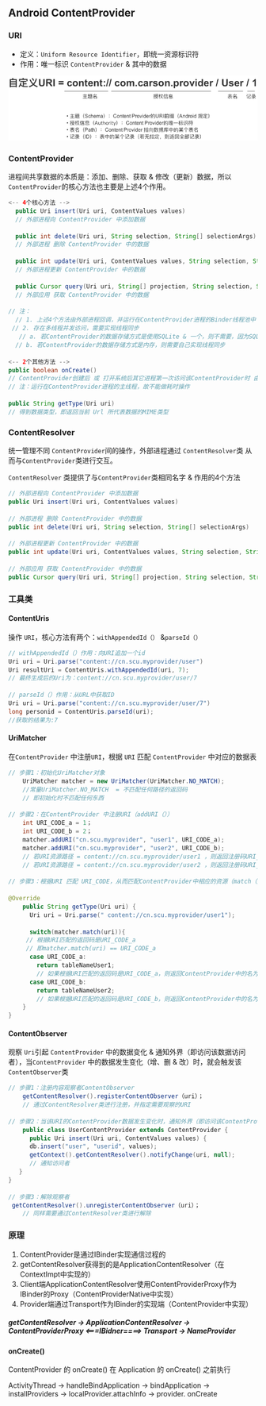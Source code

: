 ## Android ContentProvider

### URI

- 定义：`Uniform Resource Identifier`，即统一资源标识符
- 作用：唯一标识 `ContentProvider` & 其中的数据

![img](assets/android-contentprovider/aHR0cDovL3VwbG9hZC1pbWFnZXMuamlhbnNodS5pby91cGxvYWRfaW1hZ2VzLzk0NDM2NS05NjAxOWEyMDU0ZWIyN2NmLnBuZz9pbWFnZU1vZ3IyL2F1dG8tb3JpZW50L3N0cmlwJTdDaW1hZ2VWaWV3Mi8yL3cvMTI0MA.png)

### ContentProvider

进程间共享数据的本质是：添加、删除、获取 & 修改（更新）数据，所以`ContentProvider`的核心方法也主要是上述4个作用。

```java
<-- 4个核心方法 -->
  public Uri insert(Uri uri, ContentValues values) 
  // 外部进程向 ContentProvider 中添加数据

  public int delete(Uri uri, String selection, String[] selectionArgs) 
  // 外部进程 删除 ContentProvider 中的数据

  public int update(Uri uri, ContentValues values, String selection, String[] selectionArgs)
  // 外部进程更新 ContentProvider 中的数据

  public Cursor query(Uri uri, String[] projection, String selection, String[] selectionArgs,  String sortOrder)　 
  // 外部应用 获取 ContentProvider 中的数据

// 注：
  // 1. 上述4个方法由外部进程回调，并运行在ContentProvider进程的Binder线程池中（不是主线程）
 // 2. 存在多线程并发访问，需要实现线程同步
   // a. 若ContentProvider的数据存储方式是使用SQLite & 一个，则不需要，因为SQLite内部实现好了线程同步，若是多个SQLite则需要，因为SQL对象之间无法进行线程同步
  // b. 若ContentProvider的数据存储方式是内存，则需要自己实现线程同步

<-- 2个其他方法 -->
public boolean onCreate() 
// ContentProvider创建后 或 打开系统后其它进程第一次访问该ContentProvider时 由系统进行调用
// 注：运行在ContentProvider进程的主线程，故不能做耗时操作

public String getType(Uri uri)
// 得到数据类型，即返回当前 Url 所代表数据的MIME类型
```

### ContentResolver

统一管理不同 `ContentProvider`间的操作，外部进程通过 `ContentResolver`类 从而与`ContentProvider`类进行交互。

`ContentResolver` 类提供了与`ContentProvider`类相同名字 & 作用的4个方法

```java
// 外部进程向 ContentProvider 中添加数据
public Uri insert(Uri uri, ContentValues values)　 

// 外部进程 删除 ContentProvider 中的数据
public int delete(Uri uri, String selection, String[] selectionArgs)

// 外部进程更新 ContentProvider 中的数据
public int update(Uri uri, ContentValues values, String selection, String[] selectionArgs)　 

// 外部应用 获取 ContentProvider 中的数据
public Cursor query(Uri uri, String[] projection, String selection, String[] selectionArgs, String sortOrder)
```

### 工具类

#### ContentUris

操作 `URI`，核心方法有两个：`withAppendedId（）` &`parseId（）`

```java
// withAppendedId（）作用：向URI追加一个id
Uri uri = Uri.parse("content://cn.scu.myprovider/user") 
Uri resultUri = ContentUris.withAppendedId(uri, 7);  
// 最终生成后的Uri为：content://cn.scu.myprovider/user/7

// parseId（）作用：从URL中获取ID
Uri uri = Uri.parse("content://cn.scu.myprovider/user/7") 
long personid = ContentUris.parseId(uri); 
//获取的结果为:7
```

#### UriMatcher

在`ContentProvider` 中注册`URI`，根据 `URI` 匹配 `ContentProvider` 中对应的数据表

```java
// 步骤1：初始化UriMatcher对象
    UriMatcher matcher = new UriMatcher(UriMatcher.NO_MATCH); 
    //常量UriMatcher.NO_MATCH  = 不匹配任何路径的返回码
    // 即初始化时不匹配任何东西

// 步骤2：在ContentProvider 中注册URI（addURI（））
    int URI_CODE_a = 1；
    int URI_CODE_b = 2；
    matcher.addURI("cn.scu.myprovider", "user1", URI_CODE_a); 
    matcher.addURI("cn.scu.myprovider", "user2", URI_CODE_b); 
    // 若URI资源路径 = content://cn.scu.myprovider/user1 ，则返回注册码URI_CODE_a
    // 若URI资源路径 = content://cn.scu.myprovider/user2 ，则返回注册码URI_CODE_b

// 步骤3：根据URI 匹配 URI_CODE，从而匹配ContentProvider中相应的资源（match（））

@Override   
    public String getType(Uri uri) {   
      Uri uri = Uri.parse(" content://cn.scu.myprovider/user1");   

      switch(matcher.match(uri)){   
     // 根据URI匹配的返回码是URI_CODE_a
     // 即matcher.match(uri) == URI_CODE_a
      case URI_CODE_a:   
        return tableNameUser1;   
        // 如果根据URI匹配的返回码是URI_CODE_a，则返回ContentProvider中的名为tableNameUser1的表
      case URI_CODE_b:   
        return tableNameUser2;
        // 如果根据URI匹配的返回码是URI_CODE_b，则返回ContentProvider中的名为tableNameUser2的表
    }   
}
```

#### ContentObserver

观察 `Uri`引起 `ContentProvider` 中的数据变化 & 通知外界（即访问该数据访问者），当`ContentProvider` 中的数据发生变化（增、删 & 改）时，就会触发该 `ContentObserver`类

```java
// 步骤1：注册内容观察者ContentObserver
    getContentResolver().registerContentObserver（uri）；
    // 通过ContentResolver类进行注册，并指定需要观察的URI

// 步骤2：当该URI的ContentProvider数据发生变化时，通知外界（即访问该ContentProvider数据的访问者）
    public class UserContentProvider extends ContentProvider { 
      public Uri insert(Uri uri, ContentValues values) { 
      db.insert("user", "userid", values); 
      getContext().getContentResolver().notifyChange(uri, null); 
      // 通知访问者
   } 
}

// 步骤3：解除观察者
 getContentResolver().unregisterContentObserver（uri）；
    // 同样需要通过ContentResolver类进行解除
```

### 原理

1. ContentProvider是通过IBinder实现通信过程的
2. getContentResolver获得到的是ApplicationContentResolver（在ContextImpt中实现的）
3. Client端ApplicationContentResolver使用ContentProviderProxy作为IBinder的Proxy（ContentProviderNative中实现）
4. Provider端通过Transport作为IBinder的实现端（ContentProvider中实现）

##### getContentResolver -> ApplicationContentResolver -> ContentProviderProxy <===IBidner====> Transport -> NameProvider

#### onCreate()

ContentProvider 的 onCreate() 在 Application 的 onCreate() 之前执行

ActivityThread -> handleBindApplication -> bindApplication -> installProviders -> localProvider.attachInfo -> provider. onCreate